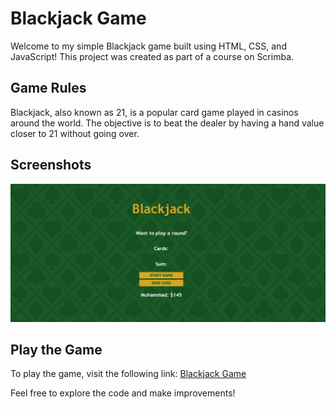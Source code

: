 # Blackjack Game

Welcome to my simple Blackjack game built using HTML, CSS, and JavaScript! This project was created as part of a course on Scrimba.

## Game Rules
Blackjack, also known as 21, is a popular card game played in casinos around the world. The objective is to beat the dealer by having a hand value closer to 21 without going over.

## Screenshots
![Placeholder Screenshot](images/game.jpg)

## Play the Game
To play the game, visit the following link:
[Blackjack Game](https://blackjack-game-alpha.vercel.app/)

Feel free to explore the code and make improvements!

